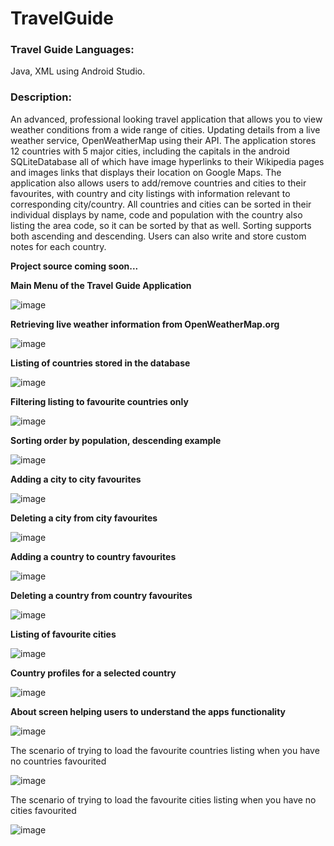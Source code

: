 # TravelGuide
### **Travel Guide Languages:**
Java, XML using Android Studio. 

### **Description:** 
An advanced, professional looking travel application that allows you to view weather conditions from a wide range of cities. Updating details from a live weather service, OpenWeatherMap using their API. The application stores 12 countries with 5 major cities, including the capitals in the android SQLiteDatabase all of which have image hyperlinks to their Wikipedia pages and images links that displays their location on Google Maps. The application also allows users to add/remove countries and cities to their favourites, with country and city listings with information relevant to corresponding city/country. All countries and cities can be sorted in their individual displays by name, code and population with the country also listing the area code, so it can be sorted by that as well. Sorting supports both ascending and descending. Users can also write and store custom notes for each country.


**Project source coming soon...**

**Main Menu of the Travel Guide Application**

![image](https://user-images.githubusercontent.com/13036791/35987359-5b45bf2e-0cf3-11e8-84c7-897936b7717d.png)

**Retrieving live weather information from OpenWeatherMap.org**

![image](https://user-images.githubusercontent.com/13036791/35987377-67fe1cde-0cf3-11e8-884d-c07d873317bc.png)

**Listing of countries stored in the database**

![image](https://user-images.githubusercontent.com/13036791/35987433-8b82be1c-0cf3-11e8-80c9-f3ebd5ffc73b.png)

**Filtering listing to favourite countries only**

![image](https://user-images.githubusercontent.com/13036791/35987449-9a3a8444-0cf3-11e8-915b-5c0f2e7a70fe.png)

**Sorting order by population, descending example**

![image](https://user-images.githubusercontent.com/13036791/35987472-a9f48d80-0cf3-11e8-8765-a711d6c495ac.png)

**Adding a city to city favourites**

![image](https://user-images.githubusercontent.com/13036791/35988116-7ff77676-0cf5-11e8-8fbb-6c8fd5554984.png)

**Deleting a city from city favourites**

![image](https://user-images.githubusercontent.com/13036791/35988160-9c3fbd52-0cf5-11e8-986c-2db86204c6fb.png)

**Adding a country to country favourites**

![image](https://user-images.githubusercontent.com/13036791/35988082-6ff91824-0cf5-11e8-83eb-ed4c7c7dafdf.png)

**Deleting a country from country favourites**

![image](https://user-images.githubusercontent.com/13036791/35988049-60e8fdd6-0cf5-11e8-8a9b-65ba9a7ba9d1.png)

**Listing of favourite cities**

![image](https://user-images.githubusercontent.com/13036791/35987512-c6640158-0cf3-11e8-9dd4-ff83361f9f05.png)

**Country profiles for a selected country**

![image](https://user-images.githubusercontent.com/13036791/35987553-e8eae35e-0cf3-11e8-802e-7be57e78f504.png)

**About screen helping users to understand the apps functionality**

![image](https://user-images.githubusercontent.com/13036791/35987604-08d34738-0cf4-11e8-9cf4-d12babb61c39.png)

The scenario of trying to load the favourite countries listing when you have no countries favourited

![image](https://user-images.githubusercontent.com/13036791/35988306-fd33d86e-0cf5-11e8-95f2-c0eb022d462c.png)

The scenario of trying to load the favourite cities listing when you have no cities favourited

![image](https://user-images.githubusercontent.com/13036791/35988348-1472da98-0cf6-11e8-8c06-2b9003e2d028.png)

